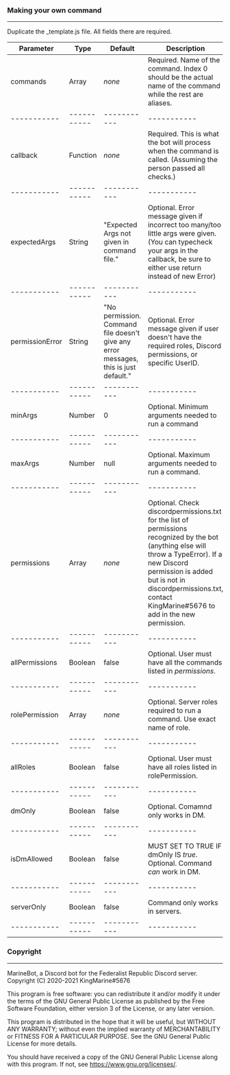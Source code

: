 ### Making your own command
---
Duplicate the _template.js file. All fields there are required.

| Parameter | Type | Default | Description |
| ----------- | ----------- | ----------- | ----------- |
| commands | Array | *none* | Required. Name of the command. Index 0 should be the actual name of the command while the rest are aliases. |
| ----------- | ----------- | ----------- | ----------- |
| callback | Function | *none* | Required. This is what the bot will process when the command is called. (Assuming the person passed all checks.) |
| ----------- | ----------- | ----------- | ----------- |
| expectedArgs | String | "Expected Args not given in command file." | Optional. Error message given if incorrect too many/too little args were given. (You can typecheck your args in the callback, be sure to either use return instead of new Error) |
| ----------- | ----------- | ----------- | ----------- |
| permissionError | String | "No permission. Command file doesn't give any error messages, this is just default." | Optional. Error message given if user doesn't have the required roles, Discord permissions, or specific UserID. |
| ----------- | ----------- | ----------- | ----------- |
| minArgs | Number | 0 | Optional. Minimum arguments needed to run a command |
| ----------- | ----------- | ----------- | ----------- |
| maxArgs | Number| null | Optional. Maximum arguments needed to run a command. |
| ----------- | ----------- | ----------- | ----------- |
| permissions | Array | *none* | Optional. Check discordpermissions.txt for the list of permissions recognized by the bot (anything else will throw a TypeError). If a new Discord permission is added but is not in discordpermissions.txt, contact KingMarine#5676 to add in the new permission. |
| ----------- | ----------- | ----------- | ----------- |
| allPermissions | Boolean | false | Optional. User must have all the commands listed in *permissions*. |
| ----------- | ----------- | ----------- | ----------- |
| rolePermission | Array | *none* | Optional. Server roles required to run a command. Use exact name of role. |
| ----------- | ----------- | ----------- | ----------- |
| allRoles | Boolean | false | Optional. User must have all roles listed in rolePermission. |
| ----------- | ----------- | ----------- | ----------- |
| dmOnly | Boolean | false | Optional. Comamnd only works in DM. |
| ----------- | ----------- | ----------- | ----------- |
| isDmAllowed | Boolean | false | MUST SET TO TRUE IF dmOnly IS *true*. Optional. Command *can* work in DM. |
| ----------- | ----------- | ----------- | ----------- |
| serverOnly | Boolean | false | Command only works in servers. |
| ----------- | ----------- | ----------- | ----------- |
### Copyright
---
MarineBot, a Discord bot for the Federalist Republic Discord server.
Copyright (C) 2020-2021  KingMarine#5676

This program is free software: you can redistribute it and/or modify
it under the terms of the GNU General Public License as published by
the Free Software Foundation, either version 3 of the License, or
any later version.

This program is distributed in the hope that it will be useful,
but WITHOUT ANY WARRANTY; without even the implied warranty of
MERCHANTABILITY or FITNESS FOR A PARTICULAR PURPOSE.  See the
GNU General Public License for more details.

You should have received a copy of the GNU General Public License
along with this program.  If not, see <https://www.gnu.org/licenses/>.